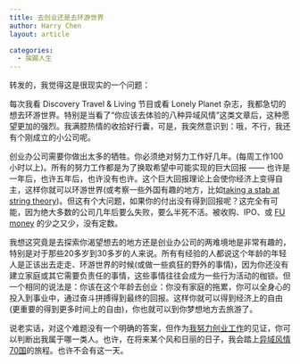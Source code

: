```yaml
---
title: 去创业还是去环游世界
author: Harry Chen
layout: article

categories:
  - 挨踢人生
---
```


  转发的，我觉得这是很现实的一个问题：

  每次我看 Discovery Travel & Living 节目或看 Lonely Planet 杂志，我都急切的想去环游世界。特别是当看了“你应该去体验的八种异域风情”这类文章后，这种愿望更加的强烈。我满腔热情的收拾好行囊，可是，我突然意识到：哦，不行，我还有个刚成立的小公司呢。

  创业办公司需要你做出太多的牺牲。你必须绝对努力工作好几年。(每周工作100小时以上)。所有的努力工作都是为了换取希望中可能实现的巨大回报 —— 也许是一年后，也许五年后，也许没有也许。这个巨大回报理论上会使你经济上变得自主，这样你就可以环游世界(或考察一些外国有趣的地方，比如[taking a stab at string theory][1])。但这有个大问题，如果你的付出没有得到回报呢？这完全有可能，因为绝大多数的公司几年后要么失败，要么半死不活。被收购、IPO、或 [FU money][2] 的少之又少，没有定数。

  我想这究竟是去探索你渴望想去的地方还是创业办公司的两难境地是非常有趣的，特别是对于那些20多岁到30多岁的人来说。所有有经验的人都说这个年龄的年轻人是正该出去走走、环游世界的时候(或做一些疯狂的野外的事情)，因为你还没有建立家庭或其它需要负责任的事情，这些事情往往会成为一些行为活动的枷锁。但一个相同的说法是：你该在这个年龄去创业：你没有家庭的拖累，你可以全身心的投入到事业中，通过奋斗拼搏得到最终的回报。这样你就可以得到经济上的自由(更重要的得到更多时间上的自由)，你也就可以到你梦想地方去旅游了。

  说老实话，对这个难题没有一个明确的答案，但作为[我努力创业工作][3]的见证，你可以判断出我属于哪一类人。也许，在将来某个风和日丽的日子，我会踏上[异域风情70国][4]的旅程。也许不会有这一天。

   [1]: http://www.amazon.com/Road-Reality-Complete-Guide-Universe/dp/0679454438
   [2]: http://www.urbandictionary.com/define.php?term=fuck%20you%20money
   [3]: http://paraschopra.com/blog/personal/the-only-alternative-is-to-work-harder.htm
   [4]: http://everything-everywhere.com/
